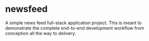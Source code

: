 # newsfeed
A simple news feed full-stack application project. This is meant to demonstrate the complete end-to-end development workflow from conception all the way to delivery.
